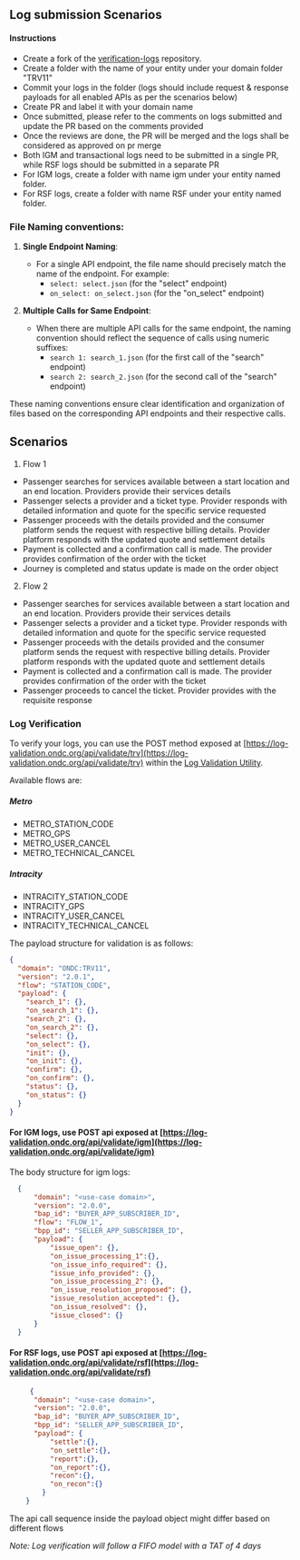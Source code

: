 ## Log submission Scenarios

#### Instructions

- Create a fork of the [verification-logs](https://github.com/ONDC-Official/verification-logs) repository.
- Create a folder with the name of your entity under your domain folder "TRV11"
- Commit your logs in the folder (logs should include request & response payloads for all enabled APIs as per the scenarios below)
- Create PR and label it with your domain name
- Once submitted, please refer to the comments on logs submitted and update the PR based on the comments provided
- Once the reviews are done, the PR will be merged and the logs shall be considered as approved on pr merge
- Both IGM and transactional logs need to be submitted in a single PR, while RSF logs should be submitted in a separate PR
- For IGM logs, create a folder with name igm under your entity named folder.
- For RSF logs, create a folder with name RSF under your entity named folder.

### File Naming conventions:

1. **Single Endpoint Naming**:

   - For a single API endpoint, the file name should precisely match the name of the endpoint. For example:
     - `select: select.json` (for the "select" endpoint)
     - `on_select: on_select.json` (for the "on_select" endpoint)
2. **Multiple Calls for Same Endpoint**:

   - When there are multiple API calls for the same endpoint, the naming convention should reflect the sequence of calls using numeric suffixes:
     - `search 1: search_1.json` (for the first call of the "search" endpoint)
     - `search 2: search_2.json` (for the second call of the "search" endpoint)

These naming conventions ensure clear identification and organization of files based on the corresponding API endpoints and their respective calls.

## Scenarios

1. Flow 1

- Passenger searches for services available between a start location and an end location. Providers provide their services details
- Passenger selects a provider and a ticket type. Provider responds with detailed information and quote for the specific service requested
- Passenger proceeds with the details provided and the consumer platform sends the request with respective billing details. Provider platform responds with the updated quote and settlement details
- Payment is collected and a confirmation call is made. The provider provides confirmation of the order with the ticket
- Journey is completed and status update is made on the order object

2. Flow 2

- Passenger searches for services available between a start location and an end location. Providers provide their services details
- Passenger selects a provider and a ticket type. Provider responds with detailed information and quote for the specific service requested
- Passenger proceeds with the details provided and the consumer platform sends the request with respective billing details. Provider platform responds with the updated quote and settlement details
- Payment is collected and a confirmation call is made. The provider provides confirmation of the order with the ticket
- Passenger proceeds to cancel the ticket. Provider provides with the requisite response

### Log Verification

To verify your logs, you can use the POST method exposed at [https://log-validation.ondc.org/api/validate/trv](https://log-validation.ondc.org/api/validate/trv) within the [Log Validation Utility](https://github.com/ONDC-Official/log-validation-utility).

Available flows are:

##### Metro

- METRO_STATION_CODE
- METRO_GPS
- METRO_USER_CANCEL
- METRO_TECHNICAL_CANCEL

##### Intracity

- INTRACITY_STATION_CODE
- INTRACITY_GPS
- INTRACITY_USER_CANCEL
- INTRACITY_TECHNICAL_CANCEL

The payload structure for validation is as follows:

```json
{
  "domain": "ONDC:TRV11",
  "version": "2.0.1",
  "flow": "STATION_CODE",
  "payload": {
    "search_1": {},
    "on_search_1": {},
    "search_2": {},
    "on_search_2": {},
    "select": {},
    "on_select": {},
    "init": {},
    "on_init": {},
    "confirm": {},
    "on_confirm": {},
    "status": {},
    "on_status": {}
  }
}
```

#### For IGM logs, use POST api exposed at [https://log-validation.ondc.org/api/validate/igm](https://log-validation.ondc.org/api/validate/igm)

The body structure for igm logs:

```json
  {
      "domain": "<use-case domain>",
      "version": "2.0.0",
      "bap_id": "BUYER_APP_SUBSCRIBER_ID",
      "flow": "FLOW_1",
      "bpp_id": "SELLER_APP_SUBSCRIBER_ID",
      "payload": {
          "issue_open": {},
          "on_issue_processing_1":{},
          "on_issue_info_required": {},
          "issue_info_provided": {},
          "on_issue_processing_2": {},
          "on_issue_resolution_proposed": {},
          "issue_resolution_accepted": {},
          "on_issue_resolved": {},
          "issue_closed": {}
      }
  }  

```

#### For RSF logs, use POST api exposed at [https://log-validation.ondc.org/api/validate/rsf](https://log-validation.ondc.org/api/validate/rsf)

```json
     {
      "domain": "<use-case domain>",
      "version": "2.0.0",
      "bap_id": "BUYER_APP_SUBSCRIBER_ID",
      "bpp_id": "SELLER_APP_SUBSCRIBER_ID",
      "payload": {
          "settle":{},
          "on_settle":{},
          "report":{},
          "on_report":{},
          "recon":{},
          "on_recon":{}
        }
    }
```

The api call sequence inside the payload object might differ based on different flows

_Note: Log verification will follow a FIFO model with a TAT of 4 days_
